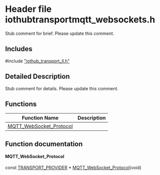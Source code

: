# Header file iothubtransportmqtt_websockets.h 

Stub comment for brief. Please update this comment.

## Includes

\#include ["iothub_transport_ll.h"](iot-c-ref-iothub-transport-ll-h.md)  

## Detailed Description

Stub comment for details. Please update this comment.

## Functions

Function Name                  | Description                                
--------------------------------|---------------------------------------------
[MQTT_WebSocket_Protocol](./iot-c-ref-iothubtransportmqtt-websockets-h/mqtt-websocket-protocol.md)            | 

## Function documentation

#### MQTT_WebSocket_Protocol 
const [TRANSPORT_PROVIDER](#iothub__transport__ll_8h_1a42a8931408acfbb7cb2f505ae7b29aa2) * [MQTT_WebSocket_Protocol](#iothubtransportmqtt__websockets_8h_1aa5bf3bc6082c2b10c29463fb43587714)(void)

